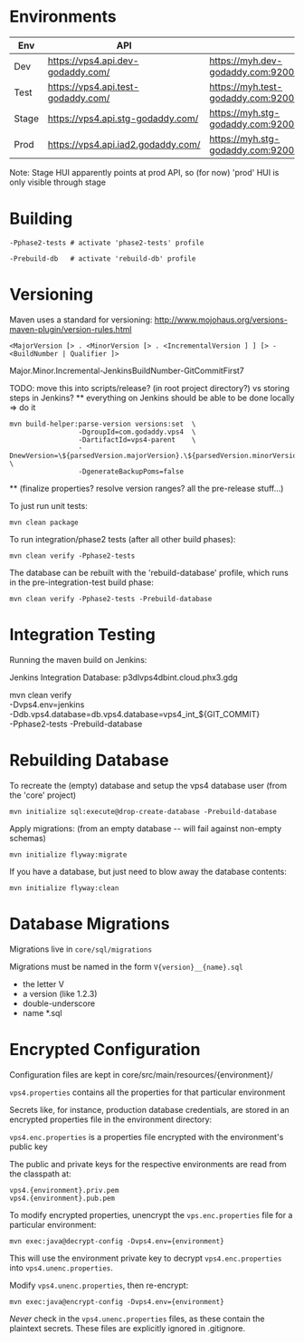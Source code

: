 
Environments
============

| Env   |   API                              | UI                                                     |
| ----  | ---------------------------------- | ------------------------------------------------------ |
| Dev   | https://vps4.api.dev-godaddy.com/  | https://myh.dev-godaddy.com:9200/#/hosting/vps4/index  |
| Test  | https://vps4.api.test-godaddy.com/ | https://myh.test-godaddy.com:9200/#/hosting/vps4/index |
| Stage | https://vps4.api.stg-godaddy.com/  | https://myh.stg-godaddy.com:9200/#/hosting/vps4/index  |
| Prod  | https://vps4.api.iad2.godaddy.com/ | https://myh.stg-godaddy.com:9200/#/hosting/vps4/index  |

Note: Stage HUI apparently points at prod API, so (for now) 'prod' HUI is only visible through stage


Building
========

    -Pphase2-tests # activate 'phase2-tests' profile
    
    -Prebuild-db   # activate 'rebuild-db' profile



Versioning
==========

Maven uses a standard for versioning:  http://www.mojohaus.org/versions-maven-plugin/version-rules.html

    <MajorVersion [> . <MinorVersion [> . <IncrementalVersion ] ] [> - <BuildNumber | Qualifier ]>

Major.Minor.Incremental-JenkinsBuildNumber-GitCommitFirst7


TODO: move this into scripts/release?  (in root project directory?) vs storing steps in Jenkins?
** everything on Jenkins should be able to be done locally => do it

    mvn build-helper:parse-version versions:set  \
                     -DgroupId=com.godaddy.vps4  \
                     -DartifactId=vps4-parent    \
                     -DnewVersion=\${parsedVersion.majorVersion}.\${parsedVersion.minorVersion}.\${parsedVersion.incrementalVersion}-${BUILD_NUMBER} \
                     -DgenerateBackupPoms=false

** (finalize properties?  resolve version ranges?  all the pre-release stuff...)

To just run unit tests:

    mvn clean package

To run integration/phase2 tests (after all other build phases):

    mvn clean verify -Pphase2-tests
    
The database can be rebuilt with the 'rebuild-database' profile, which
runs in the pre-integration-test build phase:

    mvn clean verify -Pphase2-tests -Prebuild-database

    
Integration Testing
===================

Running the maven build on Jenkins:

Jenkins Integration Database:  p3dlvps4dbint.cloud.phx3.gdg

mvn clean verify     \
  -Dvps4.env=jenkins \
  -Ddb.vps4.database=db.vps4.database=vps4_int_${GIT_COMMIT} \
  -Pphase2-tests -Prebuild-database


Rebuilding Database
===================

To recreate the (empty) database and setup the vps4 database user (from the 'core' project)

    mvn initialize sql:execute@drop-create-database -Prebuild-database
    
Apply migrations:  (from an empty database -- will fail against non-empty schemas)

    mvn initialize flyway:migrate
    
If you have a database, but just need to blow away the database contents:

    mvn initialize flyway:clean


Database Migrations
===================

Migrations live in `core/sql/migrations`

Migrations must be named in the form `V{version}__{name}.sql`

 * the letter V
 * a version (like 1.2.3)
 * double-underscore
 * name
 *.sql


Encrypted Configuration
=======================

Configuration files are kept in core/src/main/resources/{environment}/

`vps4.properties` contains all the properties for that particular environment

Secrets like, for instance, production database credentials, are stored in an encrypted
properties file in the environment directory:

`vps4.enc.properties` is a properties file encrypted with the environment's public key

The public and private keys for the respective environments are read from the classpath at:

    vps4.{environment}.priv.pem
    vps4.{environment}.pub.pem

To modify encrypted properties, unencrypt the `vps.enc.properties` file for a particular environment: 

    mvn exec:java@decrypt-config -Dvps4.env={environment}

This will use the environment private key to decrypt `vps4.enc.properties` into `vps4.unenc.properties`.

Modify `vps4.unenc.properties`, then re-encrypt:

    mvn exec:java@encrypt-config -Dvps4.env={environment}


_Never_ check in the `vps4.unenc.properties` files, as these contain the plaintext secrets.
These files are explicitly ignored in .gitignore.
